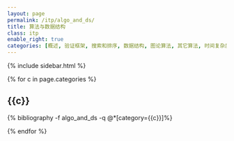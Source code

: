 ```yaml
---
layout: page
permalink: /itp/algo_and_ds/
title: 算法与数据结构
class: itp
enable_right: true
categories: [概述, 验证框架, 搜索和排序, 数据结构, 图论算法, 其它算法, 时间复杂度的验证, 随机算法的验证, 人工智能算法的验证]
---
```

{% include sidebar.html %}
<div class="publications">
{% for c in page.categories %}
<h2 class="year">{{c}}</h2>
{% bibliography -f algo_and_ds -q @*[category={{c}}]%}

{% endfor %}
</div>